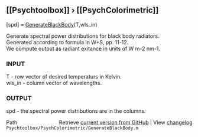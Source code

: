 ## [[Psychtoolbox]] &#8250; [[PsychColorimetric]]

[spd] = [GenerateBlackBody](GenerateBlackBody)(T,wls\_in)  
  
Generate spectral power distributions for black body radiators.  
Generated according to formula in W+S, pp. 11-12.  
We compute output as radiant exitance in units of W m-2 nm-1.  
  
### INPUT  
  T - row vector of desired temperaturs in Kelvin.  
  wls\_in - column vector of wavelengths.  
  
### OUTPUT  
  spd - the spectral power distributions are in the columns.  




<div class="code_header" style="text-align:right;">
  <span style="float:left;">Path&nbsp;&nbsp;</span> <span class="counter">Retrieve <a href=
  "https://raw.github.com/Psychtoolbox-3/Psychtoolbox-3/beta/Psychtoolbox/PsychColorimetric/GenerateBlackBody.m">current version from GitHub</a> | View <a href=
  "https://github.com/Psychtoolbox-3/Psychtoolbox-3/commits/beta/Psychtoolbox/PsychColorimetric/GenerateBlackBody.m">changelog</a></span>
</div>
<div class="code">
  <code>Psychtoolbox/PsychColorimetric/GenerateBlackBody.m</code>
</div>

